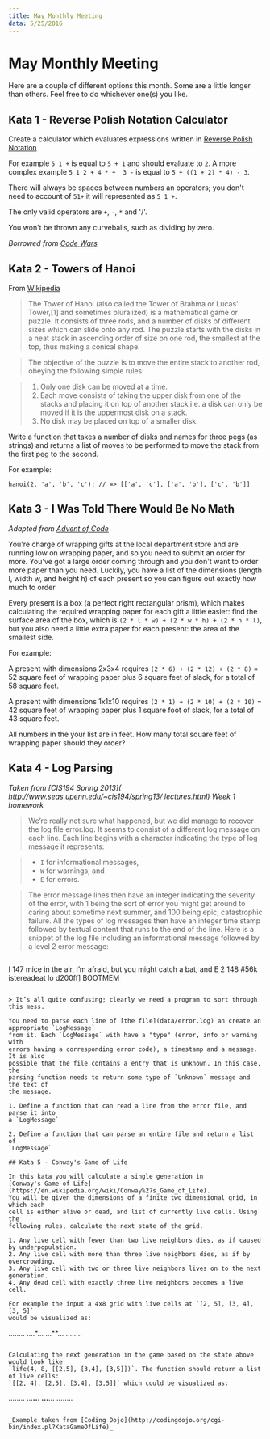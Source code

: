 ```yaml
---
title: May Monthly Meeting
data: 5/25/2016
---
```

# May Monthly Meeting

Here are a couple of different options this month. Some are a little longer than
others. Feel free to do whichever one(s) you like.

## Kata 1 - Reverse Polish Notation Calculator

Create a calculator which evaluates expressions written in [Reverse Polish Notation](https://en.wikipedia.org/wiki/Reverse_Polish_notation)

For example `5 1 +` is equal to `5 + 1` and should evaluate to `2`. A more complex example `5 1 2 + 4 * +  3 -` is equal to `5 + ((1 + 2) * 4) - 3`.

There will always be spaces between numbers an operators; you don't need to account of `51+` it will represented as `5 1 +`.

The only valid operators are `+`, `-`, `*` and '/'.

You won't be thrown any curveballs, such as dividing by zero.

_Borrowed from [Code Wars](http://www.codewars.com/kata/reverse-polish-notation-calculator)_

## Kata 2 - Towers of Hanoi
From [Wikipedia](https://en.wikipedia.org/wiki/Tower_of_Hanoi)

> The Tower of Hanoi (also called the Tower of Brahma or Lucas' Tower,[1] and sometimes pluralized) is a mathematical game or puzzle. It consists of three rods, and a number of disks of different sizes which can slide onto any rod. The puzzle starts with the disks in a neat stack in ascending order of size on one rod, the smallest at the top, thus making a conical shape.

> The objective of the puzzle is to move the entire stack to another rod, obeying the following simple rules:

> 1. Only one disk can be moved at a time.
> 2. Each move consists of taking the upper disk from one of the stacks and placing it on top of another stack i.e. a disk can only be moved if it is the uppermost disk on a stack.
> 3. No disk may be placed on top of a smaller disk.

Write a function that takes a number of disks and names for three pegs (as strings) and returns a list of moves to be performed to move the stack from the first peg to the second.


For example:
```
hanoi(2, 'a', 'b', 'c'); // => [['a', 'c'], ['a', 'b'], ['c', 'b']]
```

## Kata 3 - I Was Told There Would Be No Math
_Adapted from [Advent of Code](http://adventofcode.com/day/2)_

You're charge of wrapping gifts at the local department store and are running
low on wrapping paper, and so you need to submit an order for more. You've got
a large order coming through and you don't want to order more paper than you need.
Luckily, you have a list of the dimensions (length l, width w, and height h) of
each present so you can figure out exactly how much to order

Every present is a box (a perfect right rectangular prism), which
makes calculating the required wrapping paper for each gift a little easier:
find the surface area of the box, which is `(2 * l * w) + (2 * w * h) + (2 * h * l)`, but you also
need a little extra paper for each present: the area of the smallest side.

For example:

A present with dimensions 2x3x4 requires `(2 * 6) + (2 * 12) + (2 * 8)` = 52 square feet of
wrapping paper plus 6 square feet of slack, for a total of 58 square feet.

A present with dimensions 1x1x10 requires `(2 * 1) + (2 * 10) + (2 * 10)` = 42 square feet of
wrapping paper plus 1 square foot of slack, for a total of 43 square feet.

All numbers in the your list are in feet. How many total square feet of wrapping
paper should they order?

## Kata 4 - Log Parsing

_Taken from [CIS194 Spring 2013]( http://www.seas.upenn.edu/~cis194/spring13/
  lectures.html) Week 1 homework_
> We’re really not sure what happened, but we did manage to recover
the log file error.log. It seems to consist of a different log message
on each line. Each line begins with a character indicating the type of
log message it represents:

> * `I` for informational messages,
> * `W` for warnings, and
> * `E` for errors.

> The error message lines then have an integer indicating the severity
of the error, with 1 being the sort of error you might get around to
caring about sometime next summer, and 100 being epic, catastrophic
failure. All the types of log messages then have an integer time stamp
followed by textual content that runs to the end of the line. Here is a snippet
of the log file including an informational message followed by a level 2 error
message:

> ```
I 147 mice in the air, I’m afraid, but you might catch a bat, and
E 2 148 #56k istereadeat lo d200ff] BOOTMEM
```

> It’s all quite confusing; clearly we need a program to sort through
this mess.

You need to parse each line of [the file](data/error.log) an create an appropriate `LogMessage`
from it. Each `LogMessage` with have a "type" (error, info or warning with
errors having a corresponding error code), a timestamp and a message. It is also
possible that the file contains a entry that is unknown. In this case, the
parsing function needs to return some type of `Unknown` message and the text of
the message.

1. Define a function that can read a line from the error file, and parse it into
a `LogMessage`

2. Define a function that can parse an entire file and return a list of
`LogMessage`

## Kata 5 - Conway's Game of Life

In this kata you will calculate a single generation in
[Conway's Game of Life](https://en.wikipedia.org/wiki/Conway%27s_Game_of_Life).
You will be given the dimensions of a finite two dimensional grid, in which each
cell is either alive or dead, and list of currently live cells. Using the
following rules, calculate the next state of the grid.

1. Any live cell with fewer than two live neighbors dies, as if caused by underpopulation.
2. Any live cell with more than three live neighbors dies, as if by overcrowding.
3. Any live cell with two or three live neighbors lives on to the next generation.
4. Any dead cell with exactly three live neighbors becomes a live cell.

For example the input a 4x8 grid with live cells at `[2, 5], [3, 4], [3, 5]`
would be visualized as:

```
........
....*...
...**...
........
```

Calculating the next generation in the game based on the state above would look like
`life(4, 8, [[2,5], [3,4], [3,5]])`. The function should return a list of live cells:
`[[2, 4], [2,5], [3,4], [3,5]]` which could be visualized as:

```
........
...**...
...**...
........
```

_Example taken from [Coding Dojo](http://codingdojo.org/cgi-bin/index.pl?KataGameOfLife)_
